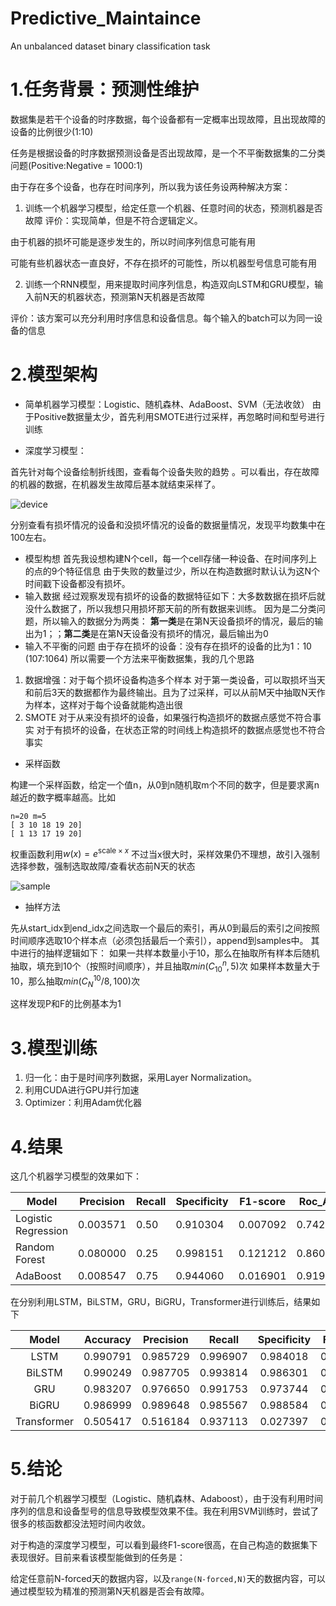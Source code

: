 # Predictive_Maintaince
An unbalanced dataset binary classification task

# 1.任务背景：预测性维护 

数据集是若干个设备的时序数据，每个设备都有一定概率出现故障，且出现故障的设备的比例很少(1:10) 

任务是根据设备的时序数据预测设备是否出现故障，是一个不平衡数据集的二分类问题(Positive:Negative = 1000:1)

由于存在多个设备，也存在时间序列，所以我为该任务设两种解决方案：

1. 训练一个机器学习模型，给定任意一个机器、任意时间的状态，预测机器是否故障
评价：实现简单，但是不符合逻辑定义。

由于机器的损坏可能是逐步发生的，所以时间序列信息可能有用

可能有些机器状态一直良好，不存在损坏的可能性，所以机器型号信息可能有用

2. 训练一个RNN模型，用来提取时间序列信息，构造双向LSTM和GRU模型，输入前N天的机器状态，预测第N天机器是否故障

评价：该方案可以充分利用时序信息和设备信息。每个输入的batch可以为同一设备的信息

# 2.模型架构

* 简单机器学习模型：Logistic、随机森林、AdaBoost、SVM（无法收敛）
由于Positive数据量太少，首先利用SMOTE进行过采样，再忽略时间和型号进行训练

* 深度学习模型：

首先针对每个设备绘制折线图，查看每个设备失败的趋势 。可以看出，存在故障的机器的数据，在机器发生故障后基本就结束采样了。

![device](D:\Python-Project\ml_test\pic\device.png)



​        分别查看有损坏情况的设备和没损坏情况的设备的数据量情况，发现平均数集中在100左右。            

- 模型构想
  首先我设想构建N个cell，每一个cell存储一种设备、在时间序列上的点的9个特征信息
  由于失败的数量过少，所以在构造数据时默认认为这N个时间戳下设备都没有损坏。          
- 输入数据
  经过观察发现有损坏的设备的数据特征如下：大多数数据在损坏后就没什么数据了，所以我想只用损坏那天前的所有数据来训练。
  因为是二分类问题，所以输入的数据分为两类：
  **第一类**是在第N天设备损坏的情况，最后的输出为1；；**第二类**是在第N天设备没有损坏的情况，最后输出为0          
- 输入不平衡的问题
  由于存在损坏的设备：没有存在损坏的设备的比为1：10             (107:1064)
  所以需要一个方法来平衡数据集，我的几个思路          

1. 数据增强：对于每个损坏设备构造多个样本
   对于第一类设备，可以取损坏当天和前后3天的数据都作为最终输出。且为了过采样，可以从前M天中抽取N天作为样本，这样对于每个设备就能构造出很        
2. SMOTE
   对于从来没有损坏的设备，如果强行构造损坏的数据点感觉不符合事实
   对于有损坏的设备，在状态正常的时间线上构造损坏的数据点感觉也不符合事实

* 采样函数

构建一个采样函数，给定一个值n，从0到n随机取m个不同的数字，但是要求离n越近的数字概率越高。比如
```
n=20 m=5
[ 3 10 18 19 20]
[ 1 13 17 19 20]
```

权重函数利用$w(x)=e^{\text{scale}\times x}$
不过当x很大时，采样效果仍不理想，故引入强制选择参数，强制选取故障/查看状态前N天的状态

![sample](D:\Python-Project\ml_test\pic\sample.png)

* 抽样方法

先从start_idx到end_idx之间选取一个最后的索引，再从0到最后的索引之间按照时间顺序选取10个样本点（必须包括最后一个索引），append到samples中。
其中进行的抽样逻辑如下：
如果一共样本数量小于10，那么在抽取所有样本后随机抽取，填充到10个（按照时间顺序），并且抽取$min(C^n_{10},5)$次
如果样本数量大于10，那么抽取$min(C^{10}_N /8 , 100)$次

这样发现P和F的比例基本为1

# 3.模型训练

1. 归一化：由于是时间序列数据，采用Layer Normalization。
2. 利用CUDA进行GPU并行加速
3. Optimizer：利用Adam优化器

# 4.结果

这几个机器学习模型的效果如下：

| Model               | Precision | Recall | Specificity | F1-score | Roc_Auc  |
| ------------------- | --------- | ------ | ----------- | -------- | -------- |
| Logistic Regression | 0.003571  | 0.50   | 0.910304    | 0.007092 | 0.742415 |
| Random Forest       | 0.080000  | 0.25   | 0.998151    | 0.121212 | 0.860282 |
| AdaBoost            | 0.008547  | 0.75   | 0.944060    | 0.016901 | 0.919728 |

在分别利用LSTM，BiLSTM，GRU，BiGRU，Transformer进行训练后，结果如下

|    Model    | Accuracy | Precision |  Recall  | Specificity | F1 Score | ROC AUC  |
| :---------: | :------: | :-------: | :------: | :---------: | :------: | :------: |
|    LSTM     | 0.990791 | 0.985729  | 0.996907 |  0.984018   | 0.991287 | 0.999734 |
|   BiLSTM    | 0.990249 | 0.987705  | 0.993814 |  0.986301   | 0.990750 | 0.999138 |
|     GRU     | 0.983207 | 0.976650  | 0.991753 |  0.973744   | 0.984143 | 0.998681 |
|    BiGRU    | 0.986999 | 0.989648  | 0.985567 |  0.988584   | 0.987603 | 0.997828 |
| Transformer | 0.505417 | 0.516184  | 0.937113 |  0.027397   | 0.665690 | 0.543827 |

# 5.结论

对于前几个机器学习模型（Logistic、随机森林、Adaboost），由于没有利用时间序列的信息和设备型号的信息导致模型效果不佳。我在利用SVM训练时，尝试了很多的核函数都没法短时间内收敛。

对于构造的深度学习模型，可以看到最终F1-score很高，在自己构造的数据集下表现很好。目前来看该模型能做到的任务是：

给定任意前N-forced天的数据内容，以及`range(N-forced,N)`天的数据内容，可以通过模型较为精准的预测第N天机器是否会有故障。
